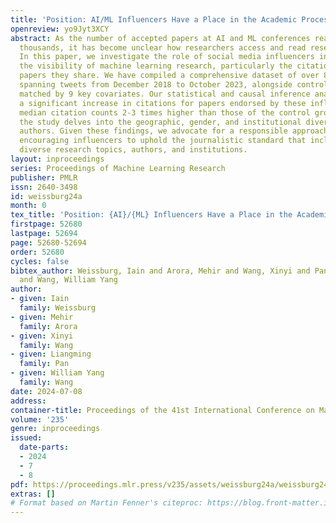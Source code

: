 ```yaml
---
title: 'Position: AI/ML Influencers Have a Place in the Academic Process'
openreview: yo9Jyt3XCY
abstract: As the number of accepted papers at AI and ML conferences reaches into the
  thousands, it has become unclear how researchers access and read research publications.
  In this paper, we investigate the role of social media influencers in enhancing
  the visibility of machine learning research, particularly the citation counts of
  papers they share. We have compiled a comprehensive dataset of over 8,000 papers,
  spanning tweets from December 2018 to October 2023, alongside controls precisely
  matched by 9 key covariates. Our statistical and causal inference analysis reveals
  a significant increase in citations for papers endorsed by these influencers, with
  median citation counts 2-3 times higher than those of the control group. Additionally,
  the study delves into the geographic, gender, and institutional diversity of highlighted
  authors. Given these findings, we advocate for a responsible approach to curation,
  encouraging influencers to uphold the journalistic standard that includes showcasing
  diverse research topics, authors, and institutions.
layout: inproceedings
series: Proceedings of Machine Learning Research
publisher: PMLR
issn: 2640-3498
id: weissburg24a
month: 0
tex_title: 'Position: {AI}/{ML} Influencers Have a Place in the Academic Process'
firstpage: 52680
lastpage: 52694
page: 52680-52694
order: 52680
cycles: false
bibtex_author: Weissburg, Iain and Arora, Mehir and Wang, Xinyi and Pan, Liangming
  and Wang, William Yang
author:
- given: Iain
  family: Weissburg
- given: Mehir
  family: Arora
- given: Xinyi
  family: Wang
- given: Liangming
  family: Pan
- given: William Yang
  family: Wang
date: 2024-07-08
address:
container-title: Proceedings of the 41st International Conference on Machine Learning
volume: '235'
genre: inproceedings
issued:
  date-parts:
  - 2024
  - 7
  - 8
pdf: https://proceedings.mlr.press/v235/assets/weissburg24a/weissburg24a.pdf
extras: []
# Format based on Martin Fenner's citeproc: https://blog.front-matter.io/posts/citeproc-yaml-for-bibliographies/
---
```

